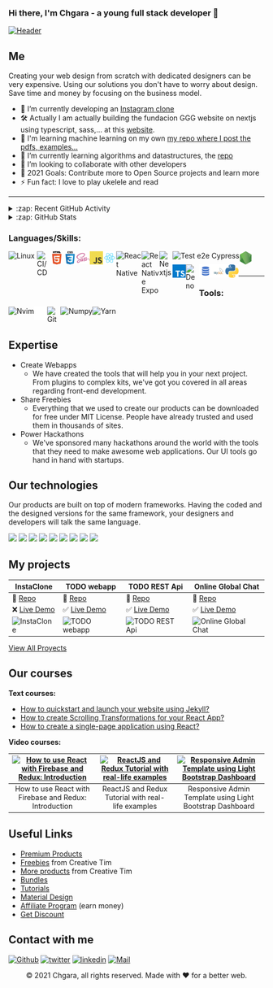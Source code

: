 ### Hi there, I'm Chgara - a young full stack developer 👋

[![Header](https://www.creative-tim.com/blog/content/images/size/w1140/2021/08/rebranding-post--1-.jpg "Header")](https://www.creative-tim.com/)

## Me

Creating your web design from scratch with dedicated designers can be very expensive. Using our solutions you don't have to worry about design. Save time and money by focusing on the business model.

- 📱 I’m currently developing an [Instagram clone][instaClone] 
- 🛠️ Actually I am actually building the fundacion GGG website on nextjs using typescript, sass,... at this [website][fundacionggg].
- 🤖 I'm learning machine learning on my own [my repo where I post the pdfs, examples...][ML]
- 🌱 I’m currently learning algorithms and datastructures, the [repo][datastructures] 
- 👯 I’m looking to collaborate with other developers
- 🥅 2021 Goals: Contribute more to Open Source projects and learn more
- ⚡ Fun fact: I love to play ukelele and read

---

<details>
  <summary>:zap: Recent GitHub Activity</summary>
  
<!--START_SECTION:activity-->
1. 💪 Opened PR [#76](https://github.com/fharookshaik/fibonacci-series/pull/76) in [fharookshaik/fibonacci-series](https://github.com/fharookshaik/fibonacci-series)
2. ❗️ Closed issue [#26227](https://github.com/vercel/next.js/issues/26227) in [vercel/next.js](https://github.com/vercel/next.js)
3. 🗣 Commented on [#26227](https://github.com/vercel/next.js/issues/26227) in [vercel/next.js](https://github.com/vercel/next.js)
4. 🗣 Commented on [#26227](https://github.com/vercel/next.js/issues/26227) in [vercel/next.js](https://github.com/vercel/next.js)
<!--END_SECTION:activity-->

</details>

<details>
  <summary>:zap: GitHub Stats</summary>
    <img align="center" src="https://github-readme-stats.vercel.app/api?username=chgara&include_all_commits=true&count_private=true&show_icons=true&line_height=20&title_color=7A7ADB&icon_color=2234AE&text_color=D3D3D3&bg_color=0,000000,130F40" alt="Chgara's Github Stats">
</details>

### Languages/Skills:

<p align="center">
     <p width="100%">
          <img align="left" alt="Linux" title="Linux" width="56px" src="https://img2.freepng.es/20180330/oqw/kisspng-linux-unix-operating-systems-command-line-interfac-linux-5abe15b5486d08.3038287615224068372967.jpg" />
          <img align="left" alt="CI/CD" title="CI/CD" width="26px" src="https://github.githubassets.com/images/modules/site/features/actions-icon-actions.svg" />
          <img align="left" alt="HTML5" title="HTML5" width="26px" src="https://raw.githubusercontent.com/github/explore/80688e429a7d4ef2fca1e82350fe8e3517d3494d/topics/html/html.png" />
          <img align="left" alt="CSS3" title="CSS3" width="26px" src="https://raw.githubusercontent.com/github/explore/80688e429a7d4ef2fca1e82350fe8e3517d3494d/topics/css/css.png" />
          <img align="left" alt="Sass" title="Sass" width="26px" src="https://raw.githubusercontent.com/github/explore/80688e429a7d4ef2fca1e82350fe8e3517d3494d/topics/sass/sass.png" />
          <img align="left" alt="JavaScript" title="JavaScript" width="26px" src="https://raw.githubusercontent.com/github/explore/80688e429a7d4ef2fca1e82350fe8e3517d3494d/topics/javascript/javascript.png" />
          <img align="left" alt="React" title="React" width="26px" src="https://raw.githubusercontent.com/github/explore/80688e429a7d4ef2fca1e82350fe8e3517d3494d/topics/react/react.png" />
          <img align="left" alt="React Native" title="React Native" width="50px" src="https://s3-eu-west-1.amazonaws.com/xavitristancho/react-native.png" />
     </p>
     <p width="100%">
          <img align="left" alt="React Native Expo" title="React Native" width="35px" src="https://avatars.githubusercontent.com/u/12504344?s=200&v=4" />
          <img align="left" alt="Nextjs" title="Nextjs" width="26px" src="https://camo.githubusercontent.com/92ec9eb7eeab7db4f5919e3205918918c42e6772562afb4112a2909c1aaaa875/68747470733a2f2f6173736574732e76657263656c2e636f6d2f696d6167652f75706c6f61642f76313630373535343338352f7265706f7369746f726965732f6e6578742d6a732f6e6578742d6c6f676f2e706e67" />
          <img align="left" alt="Test e2e Cypress" title="Test e2e Cypress" height="26px" src="https://cloud.githubusercontent.com/assets/1268976/20607953/d7ae489c-b24a-11e6-9cc4-91c6c74c5e88.png" />
          <img align="left" alt="Node.js" title="Node.js" width="26px" src="https://raw.githubusercontent.com/github/explore/80688e429a7d4ef2fca1e82350fe8e3517d3494d/topics/nodejs/nodejs.png" />
          <img align="left" alt="Typescript" title="Typescript" width="26px" src="https://raw.githubusercontent.com/github/explore/80688e429a7d4ef2fca1e82350fe8e3517d3494d/topics/typescript/typescript.png" />
          <img align="left" alt="Deno" title="Deno" width="26px" src="https://raw.githubusercontent.com/denoland/manual/main/images/deno3.png" />
          <img align="left" alt="SQL" title="SQL" width="26px" src="https://raw.githubusercontent.com/github/explore/80688e429a7d4ef2fca1e82350fe8e3517d3494d/topics/sql/sql.png" />
          <img align="left" alt="MySQL" title="MySQL" width="26px" src="https://raw.githubusercontent.com/github/explore/80688e429a7d4ef2fca1e82350fe8e3517d3494d/topics/mysql/mysql.png" />
          <img align="left" alt="Python" title="Python" width="26px" src="https://github.com/Aakarsh-B/trying-repos/blob/master/python-5.svg?raw=true" />
     </p>
     
</p>


<br />
<br />

---

### Tools:
[<img align="left" alt="Nvim" title="Neovim" height="26px" src="https://raw.githubusercontent.com/neovim/neovim.github.io/master/logos/neovim-logo-300x87.png" />][linkedin]
[<img align="left" alt="GitHub" title="Github" width="26px" src="https://github.com/Aakarsh-B/trying-repos/blob/master/github.svg" />][linkedin]
[<img align="left" alt="Git" title="Git" width="26px" src="https://www.vectorlogo.zone/logos/git-scm/git-scm-icon.svg" />][linkedin]
[<img align="left" alt="Numpy"  title="Numpy" height="26px" src="https://github.com/numpy/numpy/raw/main/branding/logo/primary/numpylogo.svg" />][linkedin]
[<img align="left" alt="Yarn" title="Yarn" height="26px" src="https://github.com/yarnpkg/assets/raw/master/yarn-kitten-full.png?raw=true" />][linkedin]

<br />
<br />






## Expertise

- Create Webapps
  -  We have created the tools that will help you in your next project. From plugins to complex kits, we've got you covered in all areas regarding front-end development.
- Share Freebies
  -  Everything that we used to create our products can be downloaded for free under MIT License. People have already trusted and used them in thousands of sites.
- Power Hackathons
  -  We've sponsored many hackathons around the world with the tools that they need to make awesome web applications. Our UI tools go hand in hand with startups.

## Our technologies

Our products are built on top of modern frameworks. Having the coded and the designed versions for the same framework, your designers and developers will talk the same language.

<p>
  <img src="https://s3.amazonaws.com/creativetim_bucket/tim_static_images/presentation-page/vue.jpg" width="67.5px" />
  <img src="https://s3.amazonaws.com/creativetim_bucket/tim_static_images/presentation-page/angular.jpg" width="67.5px" />
  <img src="https://s3.amazonaws.com/creativetim_bucket/tim_static_images/presentation-page/react.jpg" width="67.5px" />
  <img src="https://s3.amazonaws.com/creativetim_bucket/tim_static_images/presentation-page/bootstrap.jpg" width="67.5px" />
  <img src="https://s3.amazonaws.com/creativetim_bucket/tim_static_images/presentation-page/sass.jpg" width="67.5px" />
  <img src="https://s3.amazonaws.com/creativetim_bucket/tim_static_images/presentation-page/ps.jpg" width="67.5px" />
  <img src="https://s3.amazonaws.com/creativetim_bucket/tim_static_images/presentation-page/sketch.jpg" width="67.5px" />
  <img src="https://s3.amazonaws.com/creativetim_bucket/tim_static_images/presentation-page/figma.jpg" width="67.5px" />
  <img src="https://s3.amazonaws.com/creativetim_bucket/tim_static_images/presentation-page/icon-laravel.jpg" width="67.5px" />
</p>

## My projects

  InstaClone   |    TODO webapp    |     TODO REST Api    | Online Global Chat
-------------- | ----------------- | -------------------- | ---------------------
📖 [Repo](https://github.com/chgara/instaClone) | 📖 [Repo](https://github.com/chgara/chgara-TODO-Client) | 📖 [Repo](https://github.com/chgara/chgara-TODO-RestApi) | 📖 [Repo](https://github.com/chgara/Chat-funcional-server)
❌ [Live Demo](https://github.com/chgara/instaClone) | ✅ [Live Demo](https://chgara-todo-client.vercel.app/) | ✅ [Live Demo](https://chgara-todolist-server.herokuapp.com/api) | ✅ [Live Demo](https://try-chat.herokuapp.com/)
![InstaClone](https://camo.githubusercontent.com/1de475cb5c49f0c8371fd6d768ba7fdb6c999fa2c818b88770c27068f00f7299/68747470733a2f2f692e6962622e636f2f475473776d66682f70686f6e652e706e67) | ![TODO webapp](https://camo.githubusercontent.com/f641cbf2ce655f3642de92406b3ba05352a5a88074a0dd9e7fb9ba83af1f3af7/68747470733a2f2f692e6962622e636f2f547133627471462f746f646f2e706e67) | ![TODO REST Api](https://camo.githubusercontent.com/f641cbf2ce655f3642de92406b3ba05352a5a88074a0dd9e7fb9ba83af1f3af7/68747470733a2f2f692e6962622e636f2f547133627471462f746f646f2e706e67)| ![Online Global Chat](https://camo.githubusercontent.com/415c2d8c6c823cca43c6cb0db4c04fa5ebe0fb8d0ee9ac1043c928dfd7f11f43/68747470733a2f2f692e6962622e636f2f71644c437646772f677265656e2d436861742e706e67)

[View All Proyects](https://github.com/chgara?tab=repositories)

## Our courses

**Text courses:**

- [How to quickstart and launch your website using Jekyll?](https://www.creative-tim.com/blog/webdesign/quickstart-launch-website-using-jekyll)
- [How to create Scrolling Transformations for your React App?](https://www.creative-tim.com/blog/webdesign/create-scrolling-transformations-react-app)
- [How to create a single-page application using React?](https://www.creative-tim.com/blog/react/create-single-page-application-using-react)

**Video courses:**

|[![How to use React with Firebase and Redux: Introduction](https://img.youtube.com/vi/BMPHfnAA9iI/mqdefault.jpg)](https://www.creative-tim.com/courses "How to use React with Firebase and Redux: Introduction")|[![ReactJS and Redux Tutorial with real-life examples](https://img.youtube.com/vi/raKV5Rb8oOM/mqdefault.jpg)](https://www.creative-tim.com/courses "ReactJS and Redux Tutorial with real-life examples")|[![Responsive Admin Template using Light Bootstrap Dashboard](https://img.youtube.com/vi/vt5hemH8I9w/mqdefault.jpg)](https://www.creative-tim.com/courses "Responsive Admin Template using Light Bootstrap Dashboard")
|:--:|:--:|:--:|
|How to use React with Firebase and Redux: Introduction|ReactJS and Redux Tutorial with real-life examples|Responsive Admin Template using Light Bootstrap Dashboard|

<!---
when having blogs
## Our latest posts

1. **[🔥 Creative Tim Courses](https://www.creative-tim.com/blog/creative-tim/new-learning-resources-web-designers/)** <br> *New Learning Platform for Web Designers & Devs*
2. **[😎 Git Tutorial](https://www.creative-tim.com/blog/educational-tech/git-tutorial-fix-common-mistakes/)** <br> *How to Fix 18 Common Mistakes*
3. **[🙏 Docker and Django](https://www.creative-tim.com/blog/django-template/docker-and-django-how-to-start-fast/)** <br> *How to start fast*
4. **[⭐️ Technology](https://www.creative-tim.com/blog/ux/importance-user-experience-expert/)** <br> *The Importance of a User Experience Expert in Every Company*
5. **[💣 Shopify Templates](https://www.creative-tim.com/blog/shopify-themes/best-ecommerce-shopify-templates/)** <br> *10+ Best E-commerce Shopify Templates*
</p>
-->


## Useful Links

- [Premium Products](https://www.creative-tim.com/templates/premium)
- [Freebies](https://www.creative-tim.com/templates/free) from Creative Tim
- [More products](https://www.creative-tim.com/templates) from Creative Tim
- [Bundles](https://www.creative-tim.com/bundles)
- [Tutorials](https://www.youtube.com/channel/UCVyTG4sCw-rOvB9oHkzZD1w)
- [Material Design](https://www.creative-tim.com/design-system/material)
- [Affiliate Program](https://www.creative-tim.com/affiliates/new) (earn money)
- [Get Discount](https://www.creative-tim.com/coupon)

## Contact with me

[<img alt="Github" src="https://img.shields.io/badge/GitHub-%2312100E.svg?&style=for-the-badge&logo=Github&logoColor=white" />][githubuser] [<img alt="twitter" src="https://img.shields.io/badge/twitter-%231DA1F2.svg?&style=for-the-badge&logo=twitter&logoColor=white" />][twitter] [<img alt="linkedin" src="https://img.shields.io/badge/linkedin-%230077B5.svg?&style=for-the-badge&logo=linkedin&logoColor=white" />][linkedin] [<img alt="Mail" src="https://img.shields.io/badge/Gmail-D14836?style=for-the-badge&logo=gmail&logoColor=white" />][mail]

<p align="center"> © 2021 Chgara, all rights reserved. Made with ❤️ for a better web. </p>
<!---
when have a web page
<p align="center">
https://www.creative-tim.com
</p>
-->

 
 
 <!--[website]: https://codeSTACKr.com-->
[mail]: emailto:chemasanchezgarabito@gmail.com
[bigProyect]: https://chgara-todo-client.vercel.app
[twitter]: https://twitter.com/chema_garabito
[linkedin]: https://www.linkedin.com/in/jos%C3%A9-mar%C3%ADa-s%C3%A1nchez-garabito-b13593219/
[ML]: https://github.com/chgara/machineLearningLearn
[restapi]: https://github.com/chgara/chgara-TODO-RestApi
[react]: https://github.com/chgara/chgara-TODO-Client
[githubuser]: https://github.com/chgara
[fundacionggg]: https://fundacionggg.com
[datastructures]: https://github.com/chgara/datastructures
[instaClone]: https://github.com/chgara/instaClone
